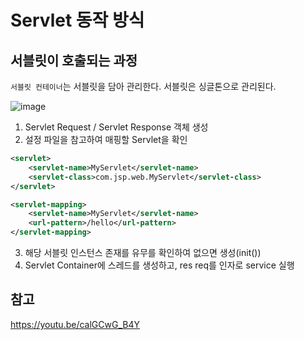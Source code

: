 # Servlet 동작 방식


## 서블릿이 호출되는 과정
`서블릿 컨테이너`는 서블릿을 담아 관리한다. 서블릿은 싱글톤으로 관리된다.

![image](https://user-images.githubusercontent.com/46465928/155554827-4e08d4c2-9239-4ec2-8522-c6c0b7ed0dac.png)

1. Servlet Request / Servlet Response 객체 생성
2. 설정 파일을 참고하여 매핑할 Servlet을 확인

```xml
<servlet>
    <servlet-name>MyServlet</servlet-name>
    <servlet-class>com.jsp.web.MyServlet</servlet-class>
</servlet>

<servlet-mapping>
    <servlet-name>MyServlet</servlet-name>
    <url-pattern>/hello</url-pattern>
</servlet-mapping>
```

3. 해당 서블릿 인스턴스 존재를 유무를 확인하여 없으면 생성(init())
4. Servlet Container에 스레드를 생성하고, res req를 인자로 service 실행


## 참고
https://youtu.be/calGCwG_B4Y

